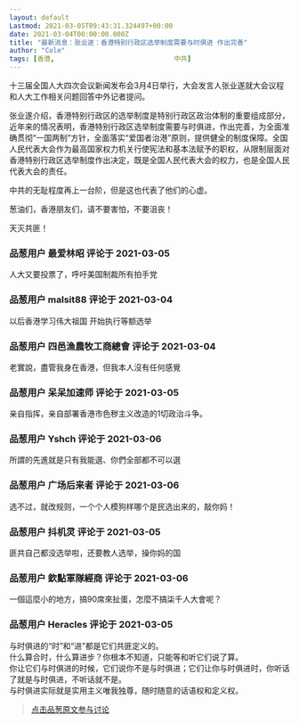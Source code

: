 ```yaml
---
layout: default
Lastmod: 2021-03-05T09:43:31.324497+00:00
date: 2021-03-04T00:00:00.000Z
title: "最新消息：张业遂：香港特别行政区选举制度需要与时俱进 作出完善"
author: "Cole"
tags: [香港,								中共]
---
```


十三届全国人大四次会议新闻发布会3月4日举行，大会发言人张业遂就大会议程和人大工作相关问题回答中外记者提问。  
  
张业遂介绍，香港特别行政区的选举制度是特别行政区政治体制的重要组成部分，近年来的情况表明，香港特别行政区选举制度需要与时俱进，作出完善，为全面准确贯彻“一国两制”方针，全面落实“爱国者治港”原则，提供健全的制度保障。全国人民代表大会作为最高国家权力机关行使宪法和基本法赋予的职权，从限制层面对香港特别行政区选举制度作出决定，既是全国人民代表大会的权力，也是全国人民代表大会的责任。  
  
中共的无耻程度再上一台阶，但是这也代表了他们的心虚。  
  
葱油们，香港朋友们，请不要害怕，不要沮丧！  
  
天灭共匪！

            
### 品葱用户 **最爱林昭** 评论于 2021-03-05
        
人大又要投票了，呼吁美国制裁所有拍手党
        


            
### 品葱用户 **malsit88** 评论于 2021-03-04
        
以后香港学习伟大祖国 开始执行等额选举
        


            
### 品葱用户 **四邑漁農牧工商總會** 评论于 2021-03-04
        
老實說，盡管我身在香港，但我本人沒有任何感覺
        


            
### 品葱用户 **呆呆加速师** 评论于 2021-03-05
        
亲自指挥，亲自部署香港市色秽主义改造的1切政治斗争。
        


            
### 品葱用户 **Yshch** 评论于 2021-03-06
        
所謂的先進就是只有我能選、你們全部都不可以選
        


            
### 品葱用户 **广场后来者** 评论于 2021-03-06
        
选不过，就改规则，一个个人模狗样哪个是民选出来的，敲你妈！
        


            
### 品葱用户 **抖机灵** 评论于 2021-03-05
        
匪共自己都没选举啦，还要教人选举，操你妈的国
        


            
### 品葱用户 **欽點軍隊經商** 评论于 2021-03-06
        
一個這麼小的地方，搞90席來扯蛋，怎麼不搞柒千人大會呢？
        


            
### 品葱用户 **Heracles** 评论于 2021-03-05
        
与时俱进的“时”和“进”都是它们共匪定义的。  
什么算合时，什么算进步？你根本不知道，只能等和听它们说了算。  
你让它们与时俱进的时候，它们说你不是与时俱进；它们让你与时俱进时，你听话了就是与时俱进，不听话就不是。  
与时俱进实际就是实用主义唯我独尊，随时随意的话语权和定义权。
        






> [点击品葱原文参与讨论](https://pincong.rocks/article/30102)

